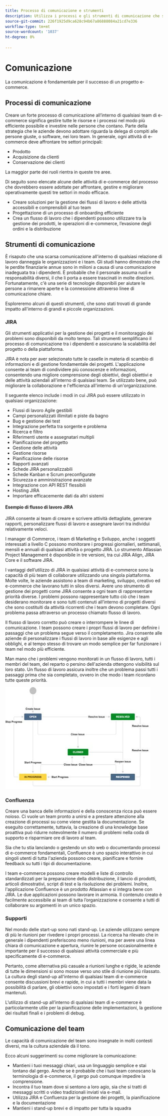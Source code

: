 ```yaml
---
title: Processo di comunicazione e strumenti
description: Utilizza i processi e gli strumenti di comunicazione che soddisfano le esigenze del tuo team e-commerce.
source-git-commit: 226f1925d9ca628c94b67a86888084a21cd7e336
workflow-type: tm+mt
source-wordcount: '1037'
ht-degree: 0%

---
```



# Comunicazione

La comunicazione è fondamentale per il successo di un progetto e-commerce.

## Processi di comunicazione

Creare un forte processo di comunicazione all’interno di qualsiasi team di e-commerce significa gestire tutte le risorse e i processi nel modo più efficiente possibile e investire nelle persone che contano. Parte della strategia che le aziende devono adottare riguarda la delega di compiti alle persone giuste, o software, nei loro team. In generale, ogni attività di e-commerce deve affrontare tre settori principali:

- Prodotto
- Acquisizione da clienti
- Conservazione dei clienti

La maggior parte dei ruoli rientra in queste tre aree.

Di seguito sono elencate alcune delle attività di e-commerce del processo che dovrebbero essere adottate per affrontare, gestire e migliorare operativamente questi tre settori in modo efficace.

- Creare soluzioni per la gestione dei flussi di lavoro e delle attività accessibili e comprensibili al tuo team
- Progettazione di un processo di onboarding efficiente
- Crea un flusso di lavoro che i dipendenti possono utilizzare tra la gestione dei prodotti, le operazioni di e-commerce, l’evasione degli ordini e la distribuzione

## Strumenti di comunicazione

È risaputo che una scarsa comunicazione all&#39;interno di qualsiasi relazione di lavoro danneggia le organizzazioni e i team. Gli studi hanno dimostrato che le perdite finanziarie annue sono in milioni a causa di una comunicazione inadeguata tra i dipendenti. È probabile che il personale assuma ruoli e responsabilità diversi, il che li porta a essere trascinati in molte direzioni. Fortunatamente, c&#39;è una serie di tecnologie disponibili per aiutare le persone a rimanere aperte e la connessione attraverso linee di comunicazione chiare.

Esploreremo alcuni di questi strumenti, che sono stati trovati di grande impatto all&#39;interno di grandi e piccole organizzazioni.

### JIRA

Gli strumenti applicativi per la gestione dei progetti e il monitoraggio dei problemi sono disponibili da molto tempo. Tali strumenti semplificano il processo di comunicazione tra i dipendenti e assicurano la scalabilità del progetto o della piattaforma.

JIRA è nota per aver selezionato tutte le caselle in materia di scambio di informazioni e di gestione fondamentale dei progetti. L&#39;applicazione consente ai team di condividere più conoscenze e informazioni, consentendo una migliore comprensione degli obiettivi, degli obiettivi e delle attività aziendali all&#39;interno di qualsiasi team. Se utilizzato bene, può migliorare la collaborazione e l&#39;efficienza all&#39;interno di un&#39;organizzazione.

Il seguente elenco include i modi in cui JIRA può essere utilizzato in qualsiasi organizzazione:

- Flussi di lavoro Agile gestibili
- Campi personalizzati illimitati e piste da bagno
- Bug e gestione dei test
- Integrazione perfetta tra sorgente e problema
- Ricerca e filtro
- Riferimenti utente e assegnatari multipli
- Pianificazione del progetto
- Gestione delle attività
- Gestione risorse
- Pianificazione delle risorse
- Rapporti avanzati
- Schede JIRA personalizzabili
- Schede Kanban e Scrum preconfigurate
- Sicurezza e amministrazione avanzate
- Integrazione con API REST flessibili
- Hosting JIRA
- Importare efficacemente dati da altri sistemi

#### Esempio di flusso di lavoro JIRA

JIRA consente ai team di creare e scrivere attività dettagliate, generare rapporti, personalizzare flussi di lavoro e assegnare lavori tra individui relativamente veloci.

I manager di Commerce, i team di Marketing e Sviluppo, anche i soggetti interessati a livello C possono monitorare i progressi giornalieri, settimanali, mensili e annuali di qualsiasi attività o progetto JIRA. Lo strumento Atlassian Project Management è disponibile in tre versioni, tra cui JIRA Align, JIRA Core e il software JIRA.

I vantaggi dell’utilizzo di JIRA in qualsiasi attività di e-commerce sono la capacità di più team di collaborare utilizzando una singola piattaforma. Molte volte, le aziende assistono a team di marketing, sviluppo, creativo ed e-commerce che lavorano tutti in silos diversi. Avere uno strumento di gestione dei progetti come JIRA consente a ogni team di rappresentare priorità diverse. I problemi possono rappresentare tutto ciò che i team desiderano monitorare e sono tutti contenuti all’interno di progetti diversi che sono costituiti da attività ricorrenti che i team devono completare. Ogni problema passa attraverso un processo chiamato flusso di lavoro.

Il flusso di lavoro corretto può creare o interrompere le linee di comunicazione. I team possono creare i propri flussi di lavoro per definire i passaggi che un problema segue verso il completamento. Jira consente alle aziende di personalizzare i flussi di lavoro in base alle esigenze e agli obblighi, e al tempo stesso di trovare un modo semplice per far funzionare i team nel modo più efficiente.

Man mano che i problemi vengono monitorati in un flusso di lavoro, tutti i membri del team, del reparto o persino dell&#39;azienda ottengono visibilità sul loro stato. Un flusso di lavoro assicura inoltre che un problema passi tutti i passaggi prima che sia completato, ovvero in che modo i team ricordano tutte queste priorità.

![Diagramma di esempio del flusso di lavoro JIRA](../../assets/playbooks/jira-workflow-example.png)

### Confluenza

Creare una banca delle informazioni e della conoscenza ricca può essere noioso. Ci vuole un team pronto a unirsi e a prestare attenzione alla creazione di processi su come viene gestita la documentazione. Se eseguito correttamente, tuttavia, la creazione di una knowledge base proattiva può ridurre notevolmente il numero di problemi nella coda di supporto e risparmiare ore di lavoro al team.

Sia che tu stia lanciando o gestendo un sito web o documentando processi di e-commerce fondamentali, Confluence è uno spazio interattivo in cui singoli utenti di tutta l&#39;azienda possono creare, pianificare e fornire feedback su tutti i tipi di documentazione.

I team e-commerce possono creare modelli e liste di controllo standardizzati per la preparazione della distribuzione, il lancio di prodotti, articoli dimostrativi, script di test e la risoluzione dei problemi. Inoltre, l&#39;applicazione Confluence è un prodotto Atlassian e si integra bene con JIRA. Le due applicazioni possono lavorare in armonia. Il contenuto creato è facilmente accessibile ai team di tutta l’organizzazione e consente a tutti di collaborare su argomenti in un unico spazio.

### Supporti

Nel mondo delle start-up sono nati stand-up. Le aziende utilizzano sempre di più le riunioni per rivedere i propri processi. La ricerca ha rilevato che in generale i dipendenti preferiscono meno riunioni, ma per avere una linea chiara di comunicazione e apertura, riunire le persone occasionalmente è importante per il successo di qualsiasi attività commerciale e più specificamente di e-commerce.

Pertanto, come alternativa più casuale a riunioni lunghe e rigide, le aziende di tutte le dimensioni si sono mosse verso uno stile di riunione più rilassato. La cultura degli stand-up all&#39;interno di qualsiasi team di e-commerce consente discussioni brevi e rapide, in cui a tutti i membri viene data la possibilità di parlare, gli obiettivi sono impostati e i forti legami di team mantenuti.

L’utilizzo di stand-up all’interno di qualsiasi team di e-commerce è particolarmente utile per la pianificazione delle implementazioni, la gestione dei risultati finali e i problemi di debug.

## Comunicazione del team

Le capacità di comunicazione del team sono insegnate in molti contesti diversi, ma la cultura aziendale dà il tono.

Ecco alcuni suggerimenti su come migliorare la comunicazione:

- Mantieni i tuoi messaggi chiari, usa un linguaggio semplice e stai lontano dal gergo. Anche se è probabile che i tuoi team conoscano la terminologia di e-commerce, il gergo può comunque impedire la comprensione.
- Incontra il tuo team dove si sentono a loro agio, sia che si tratti di messaggi scritti o video tradizionali inviati via e-mail.
- Utilizza JIRA e Confluenza per la gestione dei progetti, la pianificazione e la documentazione
- Mantieni i stand-up brevi e di impatto per tutta la squadra
